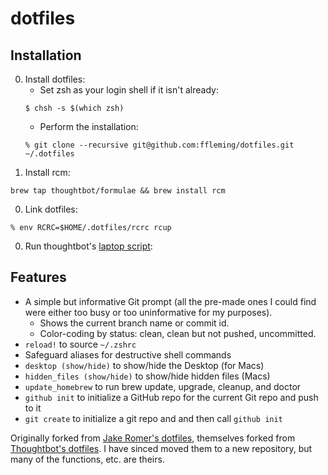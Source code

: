 dotfiles
=========

Installation
------------

00. Install dotfiles:
    * Set zsh as your login shell if it isn't already: 
    ```
    $ chsh -s $(which zsh)
    ```
    * Perform the installation:
    ```
    % git clone --recursive git@github.com:ffleming/dotfiles.git ~/.dotfiles
    ```
00. Install rcm: 
```
brew tap thoughtbot/formulae && brew install rcm
```
00. Link dotfiles:
```
% env RCRC=$HOME/.dotfiles/rcrc rcup
```
00. Run thoughtbot's [laptop script](http://github.com/thoughtbot/laptop):

Features
-------- 

* A simple but informative Git prompt (all the pre-made ones I could find were either too busy or too uninformative for my purposes). 
    - Shows the current branch name or commit id.
    - Color-coding by status: clean, clean but not pushed, uncommitted.
* `reload!` to source `~/.zshrc`
* Safeguard aliases for destructive shell commands
* `desktop (show/hide)` to show/hide the Desktop (for Macs)
* `hidden_files (show/hide)` to show/hide hidden files (Macs)
* `update_homebrew` to run brew update, upgrade, cleanup, and doctor
* `github init` to initialize a GitHub repo for the current Git repo and push to it
* `git create` to initialize a git repo and and then call `github init`

Originally forked from [Jake Romer's dotfiles](https://github.com/jkrmr/dotfiles), themselves forked from [Thoughtbot's dotfiles](https://github.com/thoughtbot/dotfiles).  I have sinced moved them to a new repository, but many of the functions, etc. are theirs.
